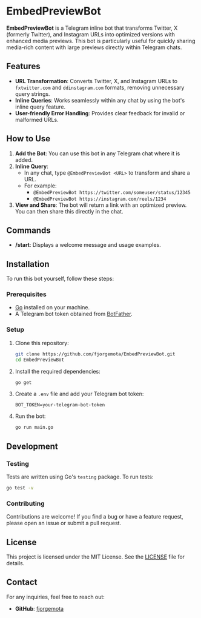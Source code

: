 # EmbedPreviewBot

**EmbedPreviewBot** is a Telegram inline bot that transforms Twitter, X (formerly Twitter), and Instagram URLs into optimized versions with enhanced media previews. This bot is particularly useful for quickly sharing media-rich content with large previews directly within Telegram chats.

## Features

- **URL Transformation**: Converts Twitter, X, and Instagram URLs to `fxtwitter.com` and `ddinstagram.com` formats, removing unnecessary query strings.
- **Inline Queries**: Works seamlessly within any chat by using the bot's inline query feature.
- **User-friendly Error Handling**: Provides clear feedback for invalid or malformed URLs.

## How to Use

1. **Add the Bot**: You can use this bot in any Telegram chat where it is added.
2. **Inline Query**: 
   - In any chat, type `@EmbedPreviewBot <URL>` to transform and share a URL.
   - For example:
     - `@EmbedPreviewBot https://twitter.com/someuser/status/12345`
     - `@EmbedPreviewBot https://instagram.com/reels/1234`
3. **View and Share**: The bot will return a link with an optimized preview. You can then share this directly in the chat.

## Commands

- **/start**: Displays a welcome message and usage examples.

## Installation

To run this bot yourself, follow these steps:

### Prerequisites

- [Go](https://golang.org/) installed on your machine.
- A Telegram bot token obtained from [BotFather](https://t.me/BotFather).

### Setup

1. Clone this repository:

   ```bash
   git clone https://github.com/fjorgemota/EmbedPreviewBot.git
   cd EmbedPreviewBot
   ```

2. Install the required dependencies:

   ```bash
   go get
   ```

3. Create a `.env` file and add your Telegram bot token:

   ```
   BOT_TOKEN=your-telegram-bot-token
   ```

4. Run the bot:

   ```bash
   go run main.go
   ```

## Development

### Testing

Tests are written using Go's `testing` package. To run tests:

```bash
go test -v
```

### Contributing

Contributions are welcome! If you find a bug or have a feature request, please open an issue or submit a pull request.

## License

This project is licensed under the MIT License. See the [LICENSE](LICENSE) file for details.

## Contact

For any inquiries, feel free to reach out:

- **GitHub**: [fjorgemota](https://github.com/fjorgemota)